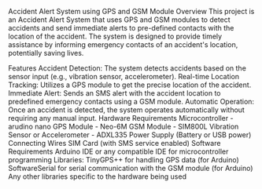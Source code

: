Accident Alert System using GPS and GSM Module
Overview
This project is an Accident Alert System that uses GPS and GSM modules to detect accidents and send immediate alerts to pre-defined contacts with the location of the accident. The system is designed to provide timely assistance by informing emergency contacts of an accident's location, potentially saving lives.

Features
Accident Detection: The system detects accidents based on the sensor input (e.g., vibration sensor, accelerometer).
Real-time Location Tracking: Utilizes a GPS module to get the precise location of the accident.
Immediate Alert: Sends an SMS alert with the accident location to predefined emergency contacts using a GSM module.
Automatic Operation: Once an accident is detected, the system operates automatically without requiring any manual input.
Hardware Requirements
Microcontroller - arudino nano
GPS Module - Neo-6M
GSM Module - SIM800L
Vibration Sensor or Accelerometer - ADXL335
Power Supply (Battery or USB power)
Connecting Wires
SIM Card (with SMS service enabled)
Software Requirements
Arduino IDE or any compatible IDE for microcontroller programming
Libraries:
TinyGPS++ for handling GPS data (for Arduino)
SoftwareSerial for serial communication with the GSM module (for Arduino)
Any other libraries specific to the hardware being used
